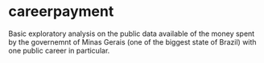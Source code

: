 # careerpayment
Basic exploratory analysis on the public data available of the money spent by the governemnt of Minas Gerais (one of the biggest state of Brazil) with one public career in particular.
